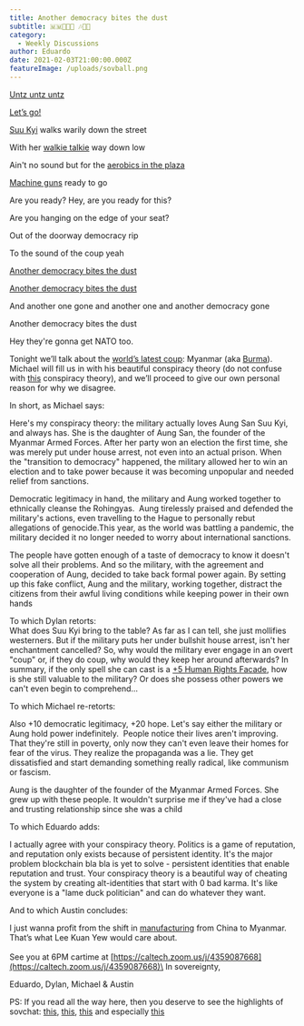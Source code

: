 ```yaml
---
title: Another democracy bites the dust
subtitle: 🇲🇲🍴👄💨 🎶🕺🏾
category:
  - Weekly Discussions
author: Eduardo
date: 2021-02-03T21:00:00.000Z
featureImage: /uploads/sovball.png
---
```

[Untz untz untz](https://www.youtube.com/watch?v=rY0WxgSXdEE)

[Let’s go!](https://www.youtube.com/watch?v=rY0WxgSXdEE)



[Suu Kyi](https://www.nytimes.com/2021/01/31/world/asia/myanmar-coup-aung-san-suu-kyi.html) walks warily down the street

With her [walkie talkie](https://www.csmonitor.com/World/Asia-Pacific/2021/0203/Ousted-Myanmar-leader-Suu-Kyi-faces-jail-on-walkie-talkie-charge) way down low

Ain't no sound but for the [aerobics in the plaza](https://www.youtube.com/watch?v=are7Rfpq-jg)

[Machine guns](https://www.nytimes.com/2021/02/01/world/asia/myanmar-coup-photos.html?action=click&module=RelatedLinks&pgtype=Article) ready to go

Are you ready? Hey, are you ready for this?

Are you hanging on the edge of your seat?

Out of the doorway democracy rip

To the sound of the coup yeah

[Another democracy bites the dust](https://freedomhouse.org/article/new-report-freedom-world-2020-finds-established-democracies-are-decline)

[Another democracy bites the dust](https://www.democracywithoutborders.org/6855/global-freedom-continues-to-decline-but-promise-of-democracy-endures/)

And another one gone and another one and another democracy gone

Another democracy bites the dust

Hey they're gonna get NATO too.





Tonight we’ll talk about the [world’s latest coup](https://foreignpolicy.com/2021/02/01/myanmar-miliitary-coup-aung-san-suu-kyi/): Myanmar (aka [Burma](https://en.wikipedia.org/wiki/Internal_conflict_in_Myanmar)). Michael will fill us in with his beautiful conspiracy theory (do not confuse with [this](https://www.the-sun.com/news/2249050/qanon-conspiracy-theory-myanmar-coup-us-joe-biden/) conspiracy theory), and we’ll proceed to give our own personal reason for why we disagree.



In short, as Michael says:

Here's my conspiracy theory: the military actually loves Aung San Suu Kyi, and always has. She is the daughter of Aung San, the founder of the Myanmar Armed Forces. After her party won an election the first time, she was merely put under house arrest, not even into an actual prison. When the "transition to democracy" happened, the military allowed her to win an election and to take power because it was becoming unpopular and needed relief from sanctions.

Democratic legitimacy in hand, the military and Aung worked together to ethnically cleanse the Rohingyas.  Aung tirelessly praised and defended the military's actions, even travelling to the Hague to personally rebut allegations of genocide.This year, as the world was battling a pandemic, the military decided it no longer needed to worry about international sanctions. 

The people have gotten enough of a taste of democracy to know it doesn't solve all their problems. And so the military, with the agreement and cooperation of Aung, decided to take back formal power again. By setting up this fake conflict, Aung and the military, working together, distract the citizens from their awful living conditions while keeping power in their own hands



To which Dylan retorts:\
What does Suu Kyi bring to the table? As far as I can tell, she just mollifies westerners. But if the military puts her under bullshit house arrest, isn't her enchantment cancelled? So, why would the military ever engage in an overt "coup" or, if they do coup, why would they keep her around afterwards? In summary, if the only spell she can cast is a [+5 Human Rights Facade](https://media.discordapp.net/attachments/797256296612364299/806631867281309726/unknown.png), how is she still valuable to the military? Or does she possess other powers we can't even begin to comprehend...



To which Michael re-retorts:

Also +10 democratic legitimacy, +20 hope. Let's say either the military or Aung hold power indefinitely.  People notice their lives aren't improving. That they're still in poverty, only now they can't even leave their homes for fear of the virus. They realize the propaganda was a lie. They get dissatisfied and start demanding something really radical, like communism or fascism.

Aung is the daughter of the founder of the Myanmar Armed Forces. She grew up with these people. It wouldn't surprise me if they've had a close and trusting relationship since she was a child



To which Eduardo adds:

I actually agree with your conspiracy theory. Politics is a game of reputation, and reputation only exists because of persistent identity. It's the major problem blockchain bla bla is yet to solve - persistent identities that enable reputation and trust. Your conspiracy theory is a beautiful way of cheating the system by creating alt-identities that start with 0 bad karma. It's like everyone is a "lame duck politician" and can do whatever they want.



And to which Austin concludes:

I just wanna profit from the shift in [manufacturing](https://www.adb.org/countries/myanmar/economy) from China to Myanmar. That’s what Lee Kuan Yew would care about.\
\
See you at 6PM cartime at [https://caltech.zoom.us/j/​4359087668](https://caltech.zoom.us/j/4359087668)\
In sovereignty,



Eduardo, Dylan, Michael & Austin



PS: If you read all the way here, then you deserve to see the highlights of sovchat: [this](https://media.discordapp.net/attachments/797256296612364299/806270577274257418/Screen_Shot_2021-02-02_at_18.11.06.png), [this](https://media.discordapp.net/attachments/797256296612364299/806270577274257418/Screen_Shot_2021-02-02_at_18.11.06.png), [this](https://media.discordapp.net/attachments/797256296612364299/806631867281309726/unknown.png) and especially [this](https://media.discordapp.net/attachments/800514566223167499/806645878550822933/Screen_Shot_2021-02-03_at_19.02.28.png)